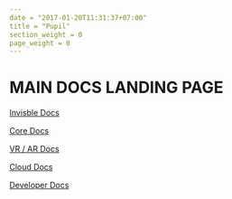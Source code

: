 ```yaml
---
date = "2017-01-20T11:31:37+07:00"
title = "Pupil"
section_weight = 0
page_weight = 0
---
```


# MAIN DOCS LANDING PAGE

<div style="margin-top:15px">
<a href="/invisible/">Invisble Docs </a>
</div>

<div style="margin-top:15px">
<a href="/core/">Core Docs </a>
</div>

<div style="margin-top:15px">
<a href="/vr-ar/">VR / AR  Docs </a>
</div>

<div style="margin-top:15px">
<a href="/cloud/">Cloud Docs </a>
</div>

<div  style="margin-top:15px">
<a href="/developer/">Developer Docs </a>
</div>

